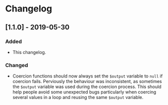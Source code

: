 # Changelog

## [1.1.0] - 2019-05-30

### Added

 - This changelog.

 ### Changed

  - Coercion functions should now always set the `$output` variable to `null` if
    coercion fails. Perviously the behaviour was inconsistent, as sometimes the
    `$output` variable was used during the coercion process. This should help
    people avoid some unexpected bugs particularly when coercing several values
    in a loop and reusing the same `$output` variable.
